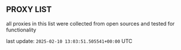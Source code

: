 ## PROXY LIST

all proxies in this list were collected from open sources and tested for functionality

last update: `2025-02-10 13:03:51.505541+00:00` UTC
